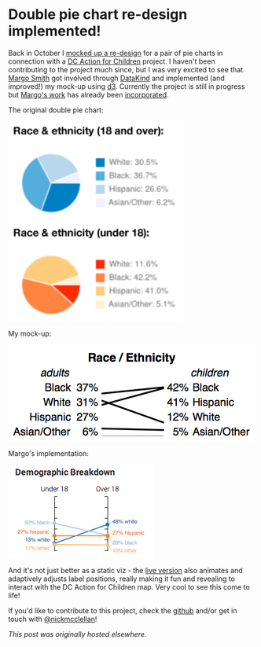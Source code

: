 # Double pie chart re-design implemented!



Back in October I <a href="http://planspace.org/2013/10/06/redesigning-a-double-pie-chart/">mocked up a re-design</a> for a pair of pie charts in connection with a <a href="http://www.dcactionforchildren.org/">DC Action for Children</a> project. I haven't been contributing to the project much since, but I was very excited to see that <a href="http://margoleesmith.com/">Margo Smith</a> got involved through <a href="http://www.datakind.org/">DataKind</a> and implemented (and improved!) my mock-up using <a href="http://d3js.org/">d3</a>. Currently the project is still in progress but <a href="http://margoleesmith.com/dc_action/">Margo's work</a> has already been <a href="http://nickmcclellan.github.io/dcaction/">incorporated</a>.

The original double pie chart:

<a href="screen-shot-2013-10-06-at-4-22-24-pm.png"><img class="aligncenter size-medium wp-image-350" alt="Screen Shot 2013-10-06 at 4.22.24 PM" src="screen-shot-2013-10-06-at-4-22-24-pm.png"></a>

My mock-up:

<a href="screen-shot-2013-10-06-at-4-22-51-pm.png"><img class="aligncenter size-medium wp-image-352" alt="Screen Shot 2013-10-06 at 4.22.51 PM" src="screen-shot-2013-10-06-at-4-22-51-pm.png"></a>

Margo's implementation:

<a href="screen-shot-2014-03-15-at-6-28-13-pm.png"><img class="aligncenter size-full wp-image-873" alt="Screen Shot 2014-03-15 at 6.28.13 PM" src="screen-shot-2014-03-15-at-6-28-13-pm.png"></a>

And it's not just better as a static viz - the <a href="http://nickmcclellan.github.io/dcaction/">live version</a> also animates and adaptively adjusts label positions, really making it fun and revealing to interact with the DC Action for Children map. Very cool to see this come to life!

If you'd like to contribute to this project, check the <a href="https://github.com/nickmcclellan/dcaction/">github</a> and/or get in touch with <a href="https://twitter.com/nickmcclellan">@nickmcclellan</a>!



*This post was originally hosted elsewhere.*

